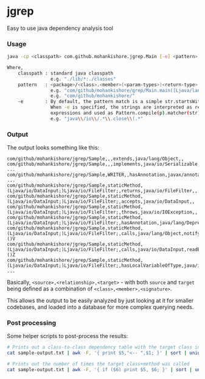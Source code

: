 jgrep
=====

Easy to use java dependency analysis tool

### Usage

```bash
java -cp <classpath> com.github.mohankishore.jgrep.Main [-e] <pattern> {pattern}*

Where,
    classpath : standard java classpath 
                e.g. "./lib/*:./classes" 
    pattern   : <package>/<class>.<member>(<param-types>)<return-type>
                e.g. "com/github/mohankishore/grep/Main.main([Ljava/lang/String;)V"
                e.g. "com/github/mohankishore/"
    -e        : By default, the pattern match is a simple str.startsWith(p)
                When -e is specified, the strings are interpreted as regex
                expressions and used as Pattern.compile(p).matcher(str).matches()  
                e.g. "java\\/io\\/.*\\.close\\(.*"
```

### Output

The output looks something like this:

```csv
com/github/mohankishore/jgrep/Sample,,,extends,java/lang/Object,,
com/github/mohankishore/jgrep/Sample,,,implements,java/io/Serializable,,
...
com/github/mohankishore/jgrep/Sample,WRITER,,hasAnnotation,javax/annotation/Resource,,
...
com/github/mohankishore/jgrep/Sample,staticMethod,(Ljava/io/DataInput;)Ljava/io/FileFilter;,returns,java/io/FileFilter,,
com/github/mohankishore/jgrep/Sample,staticMethod,(Ljava/io/DataInput;)Ljava/io/FileFilter;,accepts,java/io/DataInput,,
com/github/mohankishore/jgrep/Sample,staticMethod,(Ljava/io/DataInput;)Ljava/io/FileFilter;,throws,java/io/IOException,,
com/github/mohankishore/jgrep/Sample,staticMethod,(Ljava/io/DataInput;)Ljava/io/FileFilter;,hasAnnotation,java/lang/Deprecated,,
com/github/mohankishore/jgrep/Sample,staticMethod,(Ljava/io/DataInput;)Ljava/io/FileFilter;,calls,java/lang/Object,notify,()V
com/github/mohankishore/jgrep/Sample,staticMethod,(Ljava/io/DataInput;)Ljava/io/FileFilter;,calls,java/io/DataInput,readBoolean,()Z
com/github/mohankishore/jgrep/Sample,staticMethod,(Ljava/io/DataInput;)Ljava/io/FileFilter;,hasLocalVariableOfType,java/io/DataInput,,
...
```

Basically, `<source>,<relationship>,<target>` - with both `source` and `target` being defined as a combination of `<class>,<member>,<signature>`.

This allows the output to be easily analyzed by just looking at it for smaller codebases, and loaded into a database for more complex querying needs.


### Post processing

Some helper scripts to post-process the results:

```bash
# Prints out a class-to-class dependency table with the target class in the front
cat sample-output.txt | awk -F, '{ print $5,"<-- ",$1; }' | sort | uniq -c
```

```bash
# Prints out the number of times the target class+method was called
cat sample-output.txt | awk -F, '{ if ($6) print $5, $6; }' | sort | uniq -c
```
